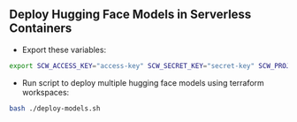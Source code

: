 ## Deploy Hugging Face Models in Serverless Containers

- Export these variables:

```bash
export SCW_ACCESS_KEY="access-key" SCW_SECRET_KEY="secret-key" SCW_PROJECT_ID="project-id" REGION="fr-par"
```

- Run script to deploy multiple hugging face models using terraform workspaces:

```bash
bash ./deploy-models.sh
```